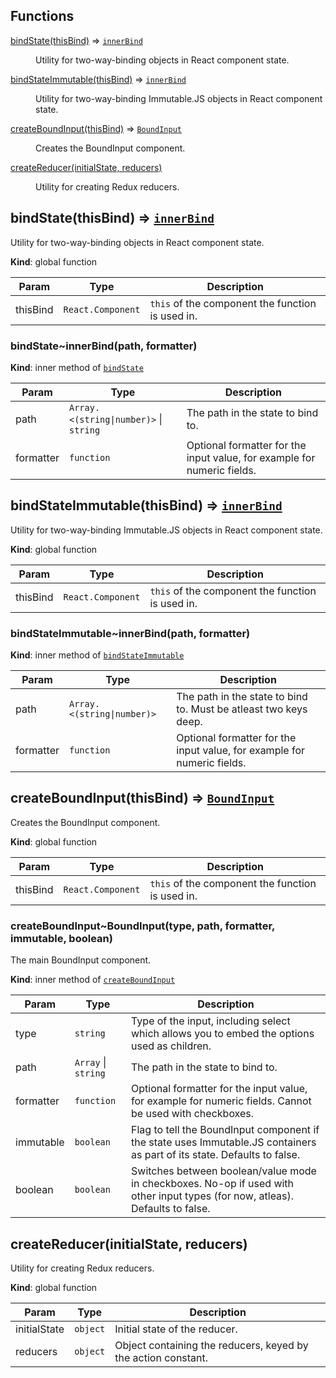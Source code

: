 ## Functions

<dl>
<dt><a href="#bindState">bindState(thisBind)</a> ⇒ <code><a href="#bindState..innerBind">innerBind</a></code></dt>
<dd><p>Utility for two-way-binding objects in React component state.</p>
</dd>
<dt><a href="#bindStateImmutable">bindStateImmutable(thisBind)</a> ⇒ <code><a href="#bindStateImmutable..innerBind">innerBind</a></code></dt>
<dd><p>Utility for two-way-binding Immutable.JS objects in React component state.</p>
</dd>
<dt><a href="#createBoundInput">createBoundInput(thisBind)</a> ⇒ <code><a href="#createBoundInput..BoundInput">BoundInput</a></code></dt>
<dd><p>Creates the BoundInput component.</p>
</dd>
<dt><a href="#createReducer">createReducer(initialState, reducers)</a></dt>
<dd><p>Utility for creating Redux reducers.</p>
</dd>
</dl>

<a name="bindState"></a>

## bindState(thisBind) ⇒ [<code>innerBind</code>](#bindState..innerBind)
Utility for two-way-binding objects in React component state.

**Kind**: global function  

| Param | Type | Description |
| --- | --- | --- |
| thisBind | <code>React.Component</code> | `this` of the component the function is used in. |

<a name="bindState..innerBind"></a>

### bindState~innerBind(path, formatter)
**Kind**: inner method of [<code>bindState</code>](#bindState)  

| Param | Type | Description |
| --- | --- | --- |
| path | <code>Array.&lt;(string\|number)&gt;</code> \| <code>string</code> | The path in the state to bind to. |
| formatter | <code>function</code> | Optional formatter for the input value, for example for numeric fields. |

<a name="bindStateImmutable"></a>

## bindStateImmutable(thisBind) ⇒ [<code>innerBind</code>](#bindStateImmutable..innerBind)
Utility for two-way-binding Immutable.JS objects in React component state.

**Kind**: global function  

| Param | Type | Description |
| --- | --- | --- |
| thisBind | <code>React.Component</code> | `this` of the component the function is used in. |

<a name="bindStateImmutable..innerBind"></a>

### bindStateImmutable~innerBind(path, formatter)
**Kind**: inner method of [<code>bindStateImmutable</code>](#bindStateImmutable)  

| Param | Type | Description |
| --- | --- | --- |
| path | <code>Array.&lt;(string\|number)&gt;</code> | The path in the state to bind to. Must be atleast two keys deep. |
| formatter | <code>function</code> | Optional formatter for the input value, for example for numeric fields. |

<a name="createBoundInput"></a>

## createBoundInput(thisBind) ⇒ [<code>BoundInput</code>](#createBoundInput..BoundInput)
Creates the BoundInput component.

**Kind**: global function  

| Param | Type | Description |
| --- | --- | --- |
| thisBind | <code>React.Component</code> | `this` of the component the function is used in. |

<a name="createBoundInput..BoundInput"></a>

### createBoundInput~BoundInput(type, path, formatter, immutable, boolean)
The main BoundInput component.

**Kind**: inner method of [<code>createBoundInput</code>](#createBoundInput)  

| Param | Type | Description |
| --- | --- | --- |
| type | <code>string</code> | Type of the input, including select which allows you to embed the options used as children. |
| path | <code>Array</code> \| <code>string</code> | The path in the state to bind to. |
| formatter | <code>function</code> | Optional formatter for the input value, for example for numeric fields. Cannot be used with checkboxes. |
| immutable | <code>boolean</code> | Flag to tell the BoundInput component if the state uses Immutable.JS containers as part of its state. Defaults to false. |
| boolean | <code>boolean</code> | Switches between boolean/value mode in checkboxes. No-op if used with other input types (for now, atleas). Defaults to false. |

<a name="createReducer"></a>

## createReducer(initialState, reducers)
Utility for creating Redux reducers.

**Kind**: global function  

| Param | Type | Description |
| --- | --- | --- |
| initialState | <code>object</code> | Initial state of the reducer. |
| reducers | <code>object</code> | Object containing the reducers, keyed by the action constant. |

